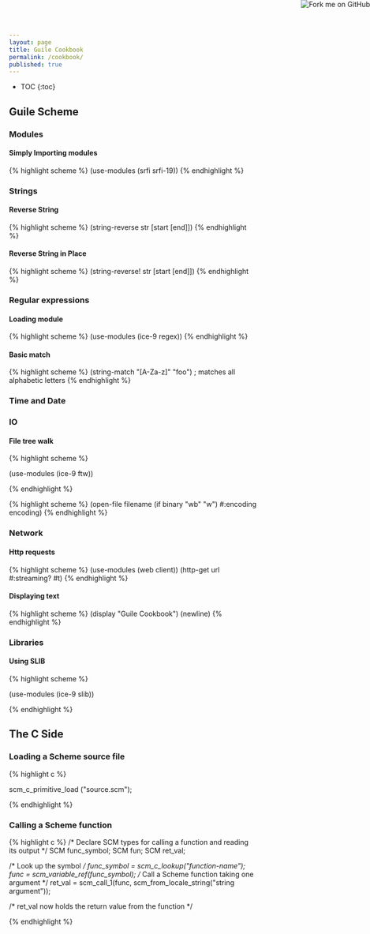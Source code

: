 ```yaml
---
layout: page
title: Guile Cookbook
permalink: /cookbook/
published: true
---
```


* TOC
{:toc}

## Guile Scheme

### Modules

#### Simply Importing modules

{% highlight scheme %}
(use-modules (srfi srfi-19))
{% endhighlight %}

### Strings

#### Reverse String

{% highlight scheme %}
(string-reverse str [start [end]])
{% endhighlight %}

#### Reverse String in Place

{% highlight scheme %}
(string-reverse! str [start [end]])
{% endhighlight %}

### Regular expressions

#### Loading module

{% highlight scheme %}
(use-modules (ice-9 regex))
{% endhighlight %}

#### Basic match

{% highlight scheme %}
(string-match "[A-Za-z]" "foo") ; matches all alphabetic letters
{% endhighlight %}

### Time and Date

### IO

#### File tree walk

{% highlight scheme %}

(use-modules (ice-9 ftw))



{% endhighlight %} 

{% highlight scheme %}
    (open-file filename
        (if binary "wb" "w")
            #:encoding encoding)
{% endhighlight %}

### Network

#### Http requests
{% highlight scheme %}
(use-modules (web client))
(http-get url #:streaming? #t)
{% endhighlight %}

#### Displaying text
{% highlight scheme %}
(display "Guile Cookbook")
(newline)
{% endhighlight %}

### Libraries

#### Using SLIB
{% highlight scheme %}

(use-modules (ice-9 slib))

{% endhighlight %}

## The C Side

### Loading a Scheme source file
{% highlight c %}

scm_c_primitive_load ("source.scm");

{% endhighlight %}

### Calling a Scheme function
{% highlight c %}
/* Declare SCM types for calling a function and reading its output */
SCM func_symbol;
SCM fun;
SCM ret_val;

/* Look up the symbol */
func_symbol = scm_c_lookup("function-name");
func = scm_variable_ref(func_symbol);
/* Call a Scheme function taking one argument */
ret_val = scm_call_1(func, scm_from_locale_string("string argument"));

/* ret_val now holds the return value from the function */

{% endhighlight %}

<a href="https://github.com/pasoev/guile-cookbook"><img style="position: absolute; top: 0; right: 0; border: 0;" src="https://camo.githubusercontent.com/365986a132ccd6a44c23a9169022c0b5c890c387/68747470733a2f2f73332e616d617a6f6e6177732e636f6d2f6769746875622f726962626f6e732f666f726b6d655f72696768745f7265645f6161303030302e706e67" alt="Fork me on GitHub" data-canonical-src="https://s3.amazonaws.com/github/ribbons/forkme_right_red_aa0000.png"></a>
